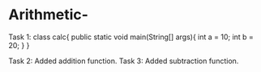 # Arithmetic-
Task 1:
class calc{
  public static void main(String[] args){
  	int a = 10;
	int b = 20;
  }
}

Task 2: Added addition function.
Task 3: Added subtraction function.
